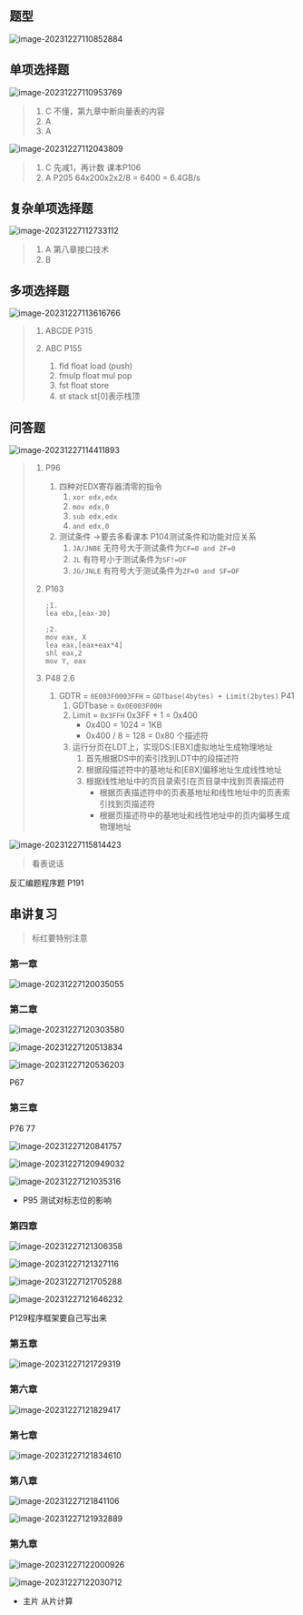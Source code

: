 ## 题型

![image-20231227110852884](最后一节课.assets/image-20231227110852884.png)

## 单项选择题

![image-20231227110953769](最后一节课.assets/image-20231227110953769.png)

> 1. C 不懂，第九章中断向量表的内容
> 2. A
> 3. A

![image-20231227112043809](最后一节课.assets/image-20231227112043809.png)

> 1.  C 先减1，再计数 课本P106
> 2.  A P205 64x200x2x2/8 = 6400 = 6.4GB/s

## 复杂单项选择题

![image-20231227112733112](最后一节课.assets/image-20231227112733112.png)

> 1. A 第八章接口技术
> 2. B

## 多项选择题

![image-20231227113616766](最后一节课.assets/image-20231227113616766.png)

> 1. ABCDE P315
>
> 2. ABC P155
>    1. fld float load (push)
>    2. fmulp float mul pop
>    3. fst float store
>    4. st stack st[0]表示栈顶

## 问答题

![image-20231227114411893](最后一节课.assets/image-20231227114411893.png)

> 1. P96
>    1. 四种对EDX寄存器清零的指令
>       1. `xor edx,edx`
>       2. `mov edx,0`
>       3. `sub edx,edx`
>       4. `and edx,0`
>    2. 测试条件 ->要去多看课本 P104测试条件和功能对应关系
>       1. `JA/JNBE` 无符号大于测试条件为`CF=0 and ZF=0`
>       2. `JL` 有符号小于测试条件为`SF!=OF`
>       3. `JG/JNLE` 有符号大于测试条件为`ZF=0 and SF=OF`
> 2. P163
>
>    ```assembly
>    ;1. 
>    lea ebx,[eax-30]
>    
>    ;2.
>    mov eax, X
>    lea eax,[eax+eax*4]
>    shl eax,2
>    mov Y, eax
>    ```
>
> 3. P48 2.6
>
>    1. GDTR = `0E003F0003FFH` = `GDTbase(4bytes) + Limit(2bytes)` P41
>       1. GDTbase = `0x0E003F00H`
>       2. Limit = `0x3FFH` 0x3FF + 1 = 0x400 
>           - 0x400 = 1024 = 1KB
>           - 0x400 / 8 = 128 = 0x80 个描述符
>       3. 运行分页在LDT上，实现DS:[EBX]虚拟地址生成物理地址
>           1. 首先根据DS中的索引找到LDT中的段描述符
>           2. 根据段描述符中的基地址和[EBX]偏移地址生成线性地址
>           3. 根据线性地址中的页目录索引在页目录中找到页表描述符
>               - 根据页表描述符中的页表基地址和线性地址中的页表索引找到页描述符
>              - 根据页描述符中的基地址和线性地址中的页内偏移生成物理地址

![image-20231227115814423](最后一节课.assets/image-20231227115814423.png)

> 看表说话

反汇编题程序题 P191

## 串讲复习

> 标红要特别注意

### 第一章

![image-20231227120035055](最后一节课.assets/image-20231227120035055.png)

### 第二章

![image-20231227120303580](最后一节课.assets/image-20231227120303580.png)

![image-20231227120513834](最后一节课.assets/image-20231227120513834.png)

![image-20231227120536203](最后一节课.assets/image-20231227120536203.png)

P67

### 第三章

P76 77

![image-20231227120841757](最后一节课.assets/image-20231227120841757.png)

![image-20231227120949032](最后一节课.assets/image-20231227120949032.png)

![image-20231227121035316](最后一节课.assets/image-20231227121035316.png)

- P95 测试对标志位的影响

### 第四章

![image-20231227121306358](最后一节课.assets/image-20231227121306358.png)

![image-20231227121327116](最后一节课.assets/image-20231227121327116.png)

![image-20231227121705288](最后一节课.assets/image-20231227121705288.png)

![image-20231227121646232](最后一节课.assets/image-20231227121646232.png)

P129程序框架要自己写出来

### 第五章

![image-20231227121729319](最后一节课.assets/image-20231227121729319.png)





### 第六章

![image-20231227121829417](最后一节课.assets/image-20231227121829417.png)



### 第七章

![image-20231227121834610](最后一节课.assets/image-20231227121834610.png)



### 第八章

![image-20231227121841106](最后一节课.assets/image-20231227121841106.png)

![image-20231227121932889](最后一节课.assets/image-20231227121932889.png)



### 第九章

![image-20231227122000926](最后一节课.assets/image-20231227122000926.png)

![image-20231227122030712](最后一节课.assets/image-20231227122030712.png)

- 主片 从片计算
